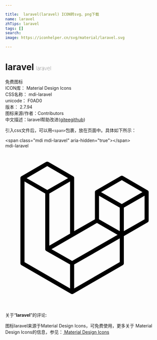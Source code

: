 ```yaml
---

title:  laravel(laravel) ICON转svg、png下载
name: laravel
zhTips: laravel
tags: []
search: 
image: https://iconhelper.cn/svg/material/laravel.svg

---
```


# laravel  <small style="font-size: 60%;font-weight: 100">laravel</small>


<div class="detail-page">
<p>
<span><span class="badge-success badge">免费图标</span> </span>
<br/>
<span>
ICON库：
<span class="badge-secondary badge">Material Design Icons</span> 
</span>
<br/>
<span>
CSS名称：
<span class="badge-secondary badge">mdi-laravel</span> 
</span>
<br/>
<span>
unicode：
<span class="badge-secondary badge">F0AD0</span> 
<copy-btn content='F0AD0' btn-title=""></copy-btn>
<copy-btn :content='String.fromCodePoint(parseInt("F0AD0", 16))' btn-title="复制U"></copy-btn>
</span>
<br/>
<span>
版本：
<span class="badge-secondary badge">2.7.94</span> 
</span>
<br/>
<span>图标来源/作者：<span class="badge-light badge">Contributors</span></span> 
<br/>
<span class="zh-detail">中文描述：<span class="badge-primary badge">laravel</span><span class="help-link"><span>帮助改进</span>(<a href="https://gitee.com/liuwave/icon-helper/edit/master/json/material/laravel.json" target="_blank" rel="noopener noreferrer">gitee</a><a href="https://github.com/liuwave/icon-helper/edit/master/json/material/laravel.json" target="_blank" rel="noopener noreferrer">github</a></span>)</span><br/>
</p>
</div>
<div class="alert alert-dark">
  <i class="mdi mdi-laravel mdi-48px"></i>
  <i class="mdi mdi-laravel mdi-36px"></i>
  <i class="mdi mdi-laravel mdi-24px"></i>
  <i class="mdi mdi-laravel mdi-18px"></i>
</div>
<div>
  <p>引入css文件后，可以用<code>&lt;span&gt;</code>包裹，放在页面中。具体如下所示：    
  </p>
  <div class="alert alert-primary" style="font-size: 14px">
    &lt;span class="mdi mdi-laravel" aria-hidden="true"&gt;&lt;/span&gt;
    <copy-btn content='<span class="mdi mdi-laravel" aria-hidden="true"></span>'></copy-btn>
  </div>
  <div class="alert alert-secondary">
    <i class="mdi mdi-laravel"
    style="font-size: 24px"
    aria-hidden="true"></i> mdi-laravel
    <copy-btn content="mdi-laravel" btn-title="复制图标名称"></copy-btn>
  </div>
</div>
<div id="svg" class="svg-wrap">
<svg xmlns="http://www.w3.org/2000/svg" viewBox="0 0 24 24"><path d="M21.7 6.53C21.71 6.55 21.71 6.58 21.71 6.61V10.9C21.71 11 21.65 11.12 21.56 11.17L17.95 13.25V17.36C17.95 17.47 17.9 17.57 17.8 17.63L10.28 21.96C10.26 21.97 10.24 22 10.22 22L10.2 22C10.15 22 10.09 22 10.04 22C10.03 22 10 22 10 22C10 22 10 21.97 9.96 21.96L2.44 17.63C2.35 17.58 2.29 17.47 2.29 17.36V4.5C2.29 4.45 2.29 4.42 2.3 4.4C2.3 4.39 2.31 4.38 2.31 4.37C2.31 4.35 2.32 4.34 2.33 4.32C2.33 4.31 2.34 4.3 2.35 4.29C2.36 4.28 2.37 4.27 2.38 4.26C2.39 4.25 2.4 4.24 2.41 4.23C2.42 4.22 2.43 4.21 2.44 4.21L6.2 2.04C6.3 2 6.42 2 6.5 2.04L10.28 4.21H10.28C10.29 4.22 10.3 4.22 10.31 4.23C10.32 4.24 10.33 4.25 10.34 4.26C10.35 4.27 10.36 4.28 10.37 4.29C10.38 4.3 10.39 4.31 10.39 4.32C10.4 4.34 10.41 4.35 10.41 4.37C10.41 4.38 10.42 4.39 10.42 4.4C10.43 4.43 10.43 4.45 10.43 4.5V12.5L13.57 10.72V6.61C13.57 6.58 13.57 6.55 13.58 6.53L13.59 6.5C13.59 6.5 13.6 6.47 13.61 6.45C13.61 6.44 13.62 6.43 13.63 6.42C13.64 6.41 13.65 6.4 13.66 6.39C13.67 6.38 13.68 6.37 13.69 6.36C13.7 6.35 13.71 6.34 13.72 6.34L17.5 4.17C17.58 4.11 17.7 4.11 17.8 4.17L21.56 6.34C21.57 6.34 21.58 6.35 21.59 6.36L21.62 6.39C21.63 6.4 21.64 6.41 21.65 6.42C21.66 6.43 21.66 6.44 21.67 6.45C21.68 6.47 21.68 6.5 21.69 6.5C21.7 6.5 21.7 6.5 21.7 6.53M21.09 10.72V7.15L17.95 8.95V12.5L21.09 10.72M17.33 17.18V13.6L10.43 17.54V21.15L17.33 17.18M2.91 5V17.18L9.81 21.15V17.54L6.21 15.5L6.2 15.5L6.2 15.5C6.19 15.5 6.18 15.5 6.17 15.47C6.16 15.47 6.15 15.46 6.14 15.45V15.45C6.13 15.44 6.12 15.43 6.11 15.42C6.1 15.41 6.1 15.4 6.09 15.39V15.39C6.08 15.37 6.08 15.36 6.07 15.35C6.07 15.33 6.06 15.32 6.06 15.31C6.05 15.3 6.05 15.28 6.05 15.27C6.05 15.25 6.05 15.24 6.05 15.23V6.82L2.91 5M6.36 2.68L3.23 4.5L6.36 6.28L9.5 4.5L6.36 2.68M9.81 12.88V5L6.67 6.82V14.69L9.81 12.88M17.64 4.8L14.5 6.61L17.64 8.41L20.77 6.61L17.64 4.8M17.33 8.95L14.19 7.15V10.72L17.33 12.5V8.95M10.12 17L17 13.06L13.88 11.26L7 15.23L10.12 17Z" /></svg>
</div>
<detail full-name='mdi-laravel'></detail>
<div class="icon-detail__container">
<p>关于“<b>laravel</b>”的评论:</p>
</div>
<Vssue title="关于“laravel”的评论" />    
<div><p>图标laravel来源于Material Design Icons，可免费使用，更多关于 Material Design Icons的信息，参见：<a target="_blank" href="https://iconhelper.cn/material.html"> Material Design Icons</a>
</p></div>
